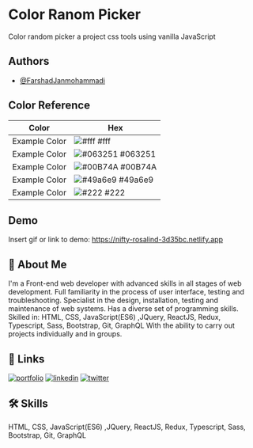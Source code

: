 
# Color Ranom Picker
Color random picker a project css tools using vanilla JavaScript


## Authors

- [@FarshadJanmohammadi](https://www.github.com/farshadjanmohammadi)

## Color Reference

| Color             | Hex                                                                |
| ----------------- | ------------------------------------------------------------------ |
| Example Color | ![#fff](https://via.placeholder.com/10/fff?text=+) #fff |
| Example Color | ![#063251](https://via.placeholder.com/10/063251?text=+) #063251 |
| Example Color | ![#00B74A](https://via.placeholder.com/10/00B74A?text=+) #00B74A |
| Example Color | ![#49a6e9](https://via.placeholder.com/10/49a6e9?text=+) #49a6e9 |
| Example Color | ![#222](https://via.placeholder.com/10/222?text=+) #222 |



## Demo

Insert gif or link to demo:
https://nifty-rosalind-3d35bc.netlify.app


## 🚀 About Me
I'm a Front-end web developer with advanced skills in all stages of web development. Full familiarity in the process of user interface, testing and troubleshooting. Specialist in the design, installation, testing and maintenance of web systems. Has a diverse set of programming skills. Skilled in:
HTML, CSS, JavaScript(ES6) ,JQuery, ReactJS, Redux, Typescript, Sass, Bootstrap, Git, GraphQL 
With the ability to carry out projects individually and in groups.


## 🔗 Links
[![portfolio](https://img.shields.io/badge/my_portfolio-000?style=for-the-badge&logo=ko-fi&logoColor=white)](https://github.com/farshadjanmohammadi)
[![linkedin](https://img.shields.io/badge/linkedin-0A66C2?style=for-the-badge&logo=linkedin&logoColor=white)](https://www.linkedin.com/in/farshadjanmohammadi)
[![twitter](https://img.shields.io/badge/twitter-1DA1F2?style=for-the-badge&logo=twitter&logoColor=white)](https://twitter.com/farshadjanm1)


## 🛠 Skills

HTML, CSS, JavaScript(ES6) ,JQuery, ReactJS, Redux, Typescript, Sass, Bootstrap, Git, GraphQL 


